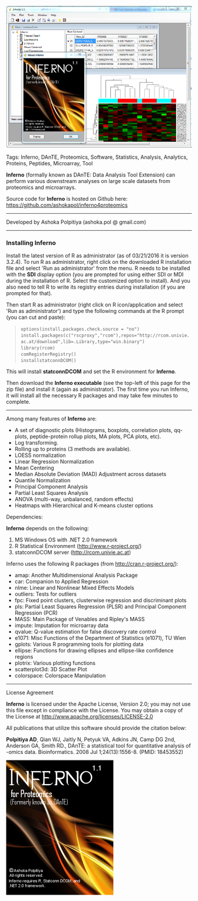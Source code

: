 ![Inferno Screenshot](https://raw.githubusercontent.com/ashokapol/Inferno4Proteomics/master/Inferno_1.1.png)

Tags: Inferno, DAnTE, Proteomics, Software, Statistics, Analysis, Analytics, Proteins, Peptides, Microarray, Tool

**Inferno** (formally known as DAnTE: Data Analysis Tool Extension) can perform various downstream analyses on large scale datasets from proteomics and microarrays.

Source code for **Inferno** is hosted on Github here: https://github.com/ashokapol/inferno4proteomics
***
Developed by Ashoka Polpitiya (ashoka.pol @ gmail.com)

***
### Installing Inferno
Install the latest version of R as administrator (as of 03/21/2016 it is version 3.2.4). To run R as administrator, right click on the downloaded R installation file and select 'Run as administrator' from the menu. R needs to be installed with the **SDI** display option (you are prompted for using either SDI or MDI during the installation of R. Select the customized option to install). And you also need to tell R to write its registry entries during installation (if you are prompted for that).

Then start R as administrator (right click on R icon/application and select 'Run as administrator') and type the following commands at the R prompt (you can cut and paste):
>`options(install.packages.check.source = "no")`<br>
>`install.packages(c("rscproxy","rcom"),repos="http://rcom.univie.ac.at/download",lib=.Library,type="win.binary")`<br>
>`library(rcom)`<br>
>`comRegisterRegistry()`<br>
>`installstatconnDCOM()`

This will install **statconnDCOM** and set the R environment for **Inferno**.

Then download the **Inferno executable** (see the top-left of this page for the zip file) and install it (again as administrator). The first time you run Inferno, it will install all the necessary R packages and may take few minutes to complete. 
***

Among many features of **Inferno** are:
* A set of diagnostic plots (Histograms, boxplots, correlation plots, qq-plots, peptide-protein rollup plots, MA plots, PCA plots, etc).
* Log transforming.
* Rolling up to proteins (3 methods are available).
* LOESS normalization
* Linear Regression Normalization
* Mean Centering
* Median Absolute Deviation (MAD) Adjustment across datasets
* Quantile Normalization
* Principal Component Analysis
* Partial Least Squares Analysis
* ANOVA (multi-way, unbalanced, random effects)
* Heatmaps with Hierarchical and K-means cluster options

Dependencies:

**Inferno** depends on the following:
1. MS Windows OS with .NET 2.0 framework 
2. R Statistical Environment (http://www.r-project.org/)
3. statconnDCOM server (http://rcom.univie.ac.at)

Inferno uses the following R packages (from http://cran.r-project.org/):
* amap: Another Multidimensional Analysis Package
* car: Companion to Applied Regression
* nlme: Linear and Nonlinear Mixed Effects Models
* outliers: Tests for outliers
* fpc: Fixed point clusters, clusterwise regression and discriminant plots
* pls: Partial Least Squares Regression (PLSR) and Principal Component Regression (PCR)
* MASS: Main Package of Venables and Ripley's MASS
* impute: Imputation for microarray data
* qvalue: Q-value estimation for false discovery rate control
* e1071: Misc Functions of the Department of Statistics (e1071), TU Wien
* gplots: Various R programming tools for plotting data
* ellipse: Functions for drawing ellipses and ellipse-like confidence regions
* plotrix: Various plotting functions
* scatterplot3d: 3D Scatter Plot
* colorspace: Colorspace Manipulation

***
License Agreement

**Inferno** is licensed under the Apache License, Version 2.0; you may not use this file except in compliance with the License. You may obtain a copy of the License at http://www.apache.org/licenses/LICENSE-2.0

All publications that utilize this software should provide the citation below:

**Polpitiya AD**, Qian WJ, Jaitly N, Petyuk VA, Adkins JN, Camp DG 2nd, Anderson GA, Smith RD., DAnTE: a statistical tool for quantitative analysis of -omics data. Bioinformatics. 2008 Jul 1;24(13):1556-8. (PMID: 18453552)

![](https://raw.githubusercontent.com/ashokapol/inferno4proteomics/master/AboutInferno.png)

